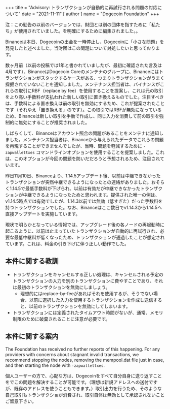 
+++
title = "Advisory: トランザクションが自動的に再試行される問題の対応について"
date = "2021-11-11"
[ author ]
  name = "Dogecoin Foundation"
+++

注：この勧告の以前のバージョンでは、財団とは別の団体を指すために「私たち」が使用されていました。を明確にするために編集されました。。

Binanceは本日、Dogecoinの出金を一時停止し、Dogecoinに「小さな問題」を発見したと述べました。当財団はこの問題について対処したいと思っております。

数ヶ月前（以前の投稿では1年と書かれていましたが、最初に確認された言及は4月です）、BinanceはDogecoin Coreのメンテナのグループに、Binanceにはトランザクションがスタックするケースがある、つまりトランザクションがうまく採掘されていないことを通知しました。メンテナンス担当者は、バイナンスがこれらの取引にRBF（replace by fee）を使用することを提案し、これは元の取引をより高い手数料が支払われた新しい取引に置き換えるものでした。注目すべきは、手数料による置き換えは前の取引を無効にするため、これが提案されたことです（それゆえ「置き換える」のです）。この取引ではRBFが無効になっているため、Binanceは新しい取引を手動で作成し、同じ入力を消費して前の取引を強制的に無効にすることが推奨されました。

しばらくして、Binanceはアカウント照合の問題があることをメンテナに通知しました。メンテナンス担当者は、Binanceから与えられたデータでこれらの問題を再現することができませんでしたが、当時、問題を軽減するために `-zapwallettxes` コマンドラインオプションを使用することを提案しました。これは、このオプションが今回の問題を防いだだろうと予想されるため、注目されています。

昨日11月10日、Binanceより、1.14.5アップデート後、以前は中継できなかったトランザクションが突然中継できるようになったとの連絡がありました。おそらく1.14.5で最低手数料が下げられ、以前は有効だが中継できなかったトランザクションが中継できるようになったためと思われます。提供された唯一の例は、v1.14.5時点では有効でしたが、1.14.3以前では無効（低すぎた）だった手数料を持つトランザクションでした。なお、Binanceはここ数日でv1.14.3から1.14.5へ直接アップデートを実施しています。

現状で明らかとなっている情報では、アップグレード後の各ノードの再起動時に起こるように、以前は止まっていたトランザクションが自動的に再試行され、必要な最低中継料が低くなったため、トランザクションが通過したことが想定されています。これは、料金の引き下げに伴う正しい動作でした。

## 本件に関する教訓

* トランザクションをキャンセルする正しい処理は、キャンセルされる予定のトランザクションの入力を別のトランザクションに費やすことであり、それは最初のトランザクションを無効にしましょう。
  * 理想的にはreplace-by-feeがあればそれを使用するが、そうでない場合、以前に選択した入力を使用するトランザクションを作成し送信すると、以前のトランザクションを無効にしてしまいます。
* トランザクションには定義されたタイムアウト時間がないが、通常、メモリ制限のために破棄されることに注意が必要です。

## 本件に関する案内

The Foundation has received no further reports of this happening. For any providers with concerns about stagnant invalid transactions, we recommend stopping the nodes, removing the mempool.dat file just in case, and then starting the node with `-zapwallettxes`.

個人ユーザーの方で、心配な方は、Dogecoinをすべて自分自身に送り返すことをでこの問題を解決することが可能です。（理想は新規アドレスへの送付ですが、既存のアドレスを使うこともできます。）取引出力を行うため、そのような自己取引もトランザクショが消費され、取引自体は無効として承認されないことご留意下さい。

